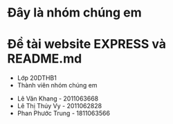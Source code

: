 # Đây là nhóm chúng em
# Đề tài website EXPRESS và README.md
* Lớp 20DTHB1
* Thành viên nhóm chúng em
- Lê Văn Khang - 2011063668
- Lê Thị Thúy Vy - 2011062828
- Phan Phước Trung - 1811063566